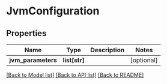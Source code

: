 # JvmConfiguration

## Properties
Name | Type | Description | Notes
------------ | ------------- | ------------- | -------------
**jvm_parameters** | **list[str]** |  | [optional] 

[[Back to Model list]](../README.md#documentation-for-models) [[Back to API list]](../README.md#documentation-for-api-endpoints) [[Back to README]](../README.md)

